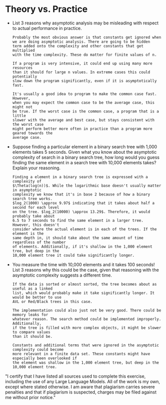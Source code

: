 # Theory vs. Practice

- List 3 reasons why asymptotic analysis may be misleading with respect to
  actual performance in practice.
  
      Probably the most obvious answer is that constants get ignored when
      we are doing asymptotic analysis. There are going to be hidden
      term added onto the complexity and other constants that get multiplied
      with the time complexity. These do matter for finite values of n.

      If a program is very intensive, it could end up using many more resources
      than it should for large n values. In extreme cases this could potentially
      slow down the program significantly, even if it is asymptotically fast.

      It's usually a good idea to program to make the common case fast. However,
      when you may expect the common case to be the average case, this might not
      be true. If the worst case is the common case, a program that is a little
      slower with the average and best case, but stays consistent with the worst case
      might perform better more often in practice than a program more geared towards the
      average case. 

- Suppose finding a particular element in a binary search tree with 1,000
  elements takes 5 seconds. Given what you know about the asymptotic complexity
  of search in a binary search tree, how long would you guess finding the same
  element in a search tree with 10,000 elements takes? Explain your reasoning.

      Finding a element in a binary search tree is expressed with a complexity of
      $\Theta(log(n))$. While the logarithmic base doesn't usually matter in asymptotic
      complexity we know that it's in base 2 because of how a binary search tree works.
      $log_2(1000) \approx 9.97$ indicating that it takes about half a second for each level
      on the tree. $log_2(10000) \approx 13.29$. Therefore, it would probably take about
      6.5 to 7 seconds to find the same element in a larger tree. However, this doesn't
      consider where the actual element is in each of the trees. If the element is the
      same depth in, it should take about the same amount of time regardless of the number
      of elements. Additionally, if it's shallow in the 1,000 element tree, but deep in the
      10,000 element tree it could take significantly longer. 

- You measure the time with 10,000 elements and it takes 100 seconds! List 3
  reasons why this could be the case, given that reasoning with the asymptotic
  complexity suggests a different time.

      If the data is sorted or almost sorted, the tree becomes about as useful as a linked
      list, which would probably make it take significantly longer. It would be better to use
      AVL or Red/Black trees in this case.  

      The implementation could also just not be very good. There could be memory leaks for
      whatever reason. The search method could be implemented improperly. Additionally,
      if the tree is filled with more complex objects, it might be slower to compare values
      than it should be.

      Constants and additional terms that were ignored in the asymptotic complexity could become
      more relevant in a finite data set. These constants might have especially been overlooked if
      the element was shallow in the 1,000 element tree, but deep in the 10,000 element tree.

"I certify that I have listed all sources used to complete this exercise, including the use of any Large Language Models. 
All of the work is my own, except where stated otherwise. I am aware that plagiarism carries severe penalties and that 
if plagiarism is suspected, charges may be filed against me without prior notice."
